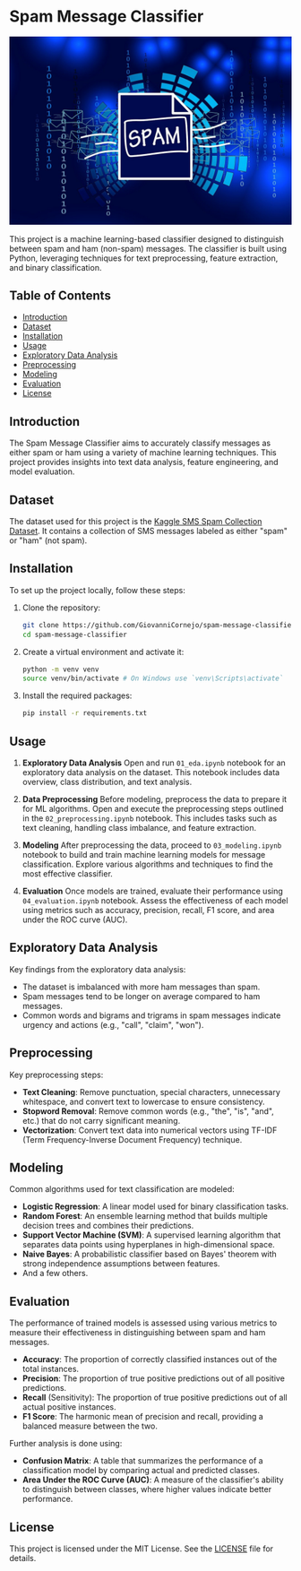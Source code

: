 # Spam Message Classifier

![Thumbnail](thumbnail.jpg)

This project is a machine learning-based classifier designed to distinguish between spam and ham (non-spam) messages. The classifier is built using Python, leveraging techniques for text preprocessing, feature extraction, and binary classification.

## Table of Contents

- [Introduction](#introduction)
- [Dataset](#dataset)
- [Installation](#installation)
- [Usage](#usage)
- [Exploratory Data Analysis](#exploratory-data-analysis)
- [Preprocessing](#preprocessing)
- [Modeling](#modeling)
- [Evaluation](#evaluation)
- [License](#license)

## Introduction

The Spam Message Classifier aims to accurately classify messages as either spam or ham using a variety of machine learning techniques. This project provides insights into text data analysis, feature engineering, and model evaluation.

## Dataset

The dataset used for this project is the [Kaggle SMS Spam Collection Dataset](https://www.kaggle.com/datasets/uciml/sms-spam-collection-dataset). It contains a collection of SMS messages labeled as either "spam" or "ham" (not spam).

## Installation

To set up the project locally, follow these steps:

1. Clone the repository:

   ```bash
   git clone https://github.com/GiovanniCornejo/spam-message-classifier.git
   cd spam-message-classifier
   ```

2. Create a virtual environment and activate it:

   ```bash
   python -m venv venv
   source venv/bin/activate # On Windows use `venv\Scripts\activate`
   ```

3. Install the required packages:
   ```bash
   pip install -r requirements.txt
   ```

## Usage

1. **Exploratory Data Analysis**
   Open and run `01_eda.ipynb` notebook for an exploratory data analysis on the dataset. This notebook includes data overview, class distribution, and text analysis.

2. **Data Preprocessing**
   Before modeling, preprocess the data to prepare it for ML algorithms. Open and execute the preprocessing steps outlined in the `02_preprocessing.ipynb` notebook. This includes tasks such as text cleaning, handling class imbalance, and feature extraction.

3. **Modeling**
   After preprocessing the data, proceed to `03_modeling.ipynb` notebook to build and train machine learning models for message classification. Explore various algorithms and techniques to find the most effective classifier.

4. **Evaluation**
   Once models are trained, evaluate their performance using `04_evaluation.ipynb` notebook. Assess the effectiveness of each model using metrics such as accuracy, precision, recall, F1 score, and area under the ROC curve (AUC).

## Exploratory Data Analysis

Key findings from the exploratory data analysis:

- The dataset is imbalanced with more ham messages than spam.
- Spam messages tend to be longer on average compared to ham messages.
- Common words and bigrams and trigrams in spam messages indicate urgency and actions (e.g., "call", "claim", "won").

## Preprocessing

Key preprocessing steps:

- **Text Cleaning**: Remove punctuation, special characters, unnecessary whitespace, and convert text to lowercase to ensure consistency.
- **Stopword Removal**: Remove common words (e.g., "the", "is", "and", etc.) that do not carry significant meaning.
- **Vectorization**: Convert text data into numerical vectors using TF-IDF (Term Frequency-Inverse Document Frequency) technique.

## Modeling

Common algorithms used for text classification are modeled:

- **Logistic Regression**: A linear model used for binary classification tasks.
- **Random Forest**: An ensemble learning method that builds multiple decision trees and combines their predictions.
- **Support Vector Machine (SVM)**: A supervised learning algorithm that separates data points using hyperplanes in high-dimensional space.
- **Naive Bayes**: A probabilistic classifier based on Bayes' theorem with strong independence assumptions between features.
- And a few others.

## Evaluation

The performance of trained models is assessed using various metrics to measure their effectiveness in distinguishing between spam and ham messages.

- **Accuracy**: The proportion of correctly classified instances out of the total instances.
- **Precision**: The proportion of true positive predictions out of all positive predictions.
- **Recall** (Sensitivity): The proportion of true positive predictions out of all actual positive instances.
- **F1 Score**: The harmonic mean of precision and recall, providing a balanced measure between the two.

Further analysis is done using:

- **Confusion Matrix**: A table that summarizes the performance of a classification model by comparing actual and predicted classes.
- **Area Under the ROC Curve (AUC)**: A measure of the classifier's ability to distinguish between classes, where higher values indicate better performance.

## License

This project is licensed under the MIT License. See the [LICENSE](LICENSE) file for details.

